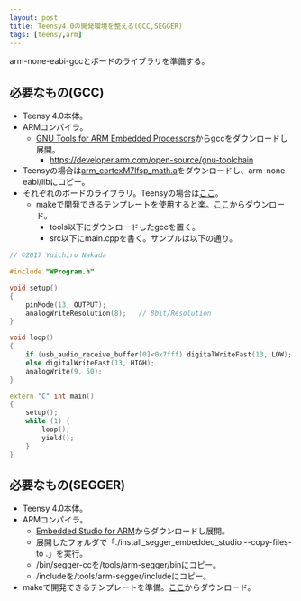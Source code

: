 ```yaml
---
layout: post
title: Teensy4.0の開発環境を整える(GCC,SEGGER)
tags: [teensy,arm]
---
```


arm-none-eabi-gccとボードのライブラリを準備する。

## 必要なもの(GCC)

- Teensy 4.0本体。
- ARMコンパイラ。
  - [GNU Tools for ARM Embedded Processors](https://developer.arm.com/open-source/gnu-toolchain/gnu-rm/downloads)からgccをダウンロードし展開。
    - https://developer.arm.com/open-source/gnu-toolchain
- Teensyの場合は[arm_cortexM7lfsp_math.a](https://github.com/ARM-software/CMSIS/tree/master/CMSIS/Lib/GCC)をダウンロードし、arm-none-eabi/libにコピー。
- それぞれのボードのライブラリ。Teensyの場合は[ここ](https://github.com/PaulStoffregen/cores/tree/master/teensy4)。
  - makeで開発できるテンプレートを使用すると楽。[ここ](https://github.com/yui0/arduino-sdk)からダウンロード。
    - tools以下にダウンロードしたgccを置く。
    - src以下にmain.cppを書く。サンプルは以下の通り。

```main.cpp
// ©2017 Yuichiro Nakada

#include "WProgram.h"

void setup()
{
	pinMode(13, OUTPUT);
	analogWriteResolution(8);	// 8bit/Resolution
}

void loop()
{
	if (usb_audio_receive_buffer[0]<0x7fff) digitalWriteFast(13, LOW);
	else digitalWriteFast(13, HIGH);
	analogWrite(9, 50);
}

extern "C" int main()
{
	setup();
	while (1) {
		loop();
		yield();
	}
}
```

## 必要なもの(SEGGER)

- Teensy 4.0本体。
- ARMコンパイラ。
  - [Embedded Studio for ARM](https://www.segger.com/downloads/embedded-studio)からダウンロードし展開。
  - 展開したフォルダで「./install_segger_embedded_studio --copy-files-to .」を実行。
  - /bin/segger-ccを/tools/arm-segger/binにコピー。
  - /includeを/tools/arm-segger/includeにコピー。
- makeで開発できるテンプレートを準備。[ここ](https://github.com/yui0/arduino-sdk)からダウンロード。
